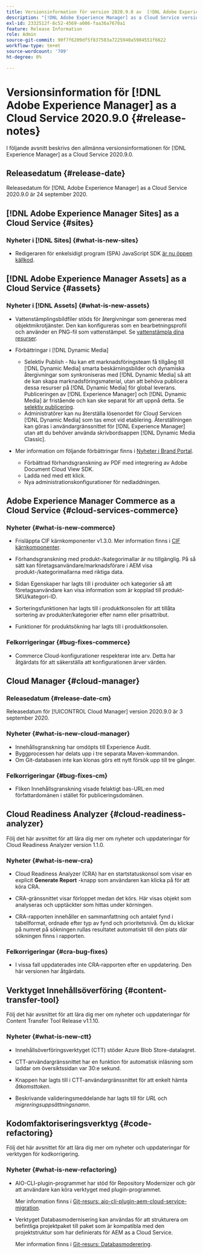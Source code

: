 ```yaml
---
title: Versionsinformation för version 2020.9.0 av  [!DNL Adobe Experience Manager] as a Cloud Service.
description: "[!DNL Adobe Experience Manager] as a Cloud Service versionsinformation för 2020.9.0."
exl-id: 2332512f-8c52-4569-a006-faa36a7670a1
feature: Release Information
role: Admin
source-git-commit: 90f7f6209df5f837583a7225940a5984551f6622
workflow-type: tm+mt
source-wordcount: '709'
ht-degree: 0%

---
```


# Versionsinformation för [!DNL Adobe Experience Manager] as a Cloud Service 2020.9.0 {#release-notes}

I följande avsnitt beskrivs den allmänna versionsinformationen för [!DNL Experience Manager] as a Cloud Service 2020.9.0.

## Releasedatum {#release-date}

Releasedatum för [!DNL Adobe Experience Manager] as a Cloud Service 2020.9.0 är 24 september 2020.

## [!DNL Adobe Experience Manager Sites] as a Cloud Service {#sites}

### Nyheter i [!DNL Sites] {#what-is-new-sites}

* Redigeraren för enkelsidigt program (SPA) JavaScript SDK [är nu öppen källkod](/help/implementing/developing/hybrid/reference-materials.md).

## [!DNL Adobe Experience Manager Assets] as a Cloud Service {#assets}

### Nyheter i [!DNL Assets] {#what-is-new-assets}

* Vattenstämplingsbildfiler stöds för återgivningar som genereras med objektmikrotjänster. Den kan konfigureras som en bearbetningsprofil och använder en PNG-fil som vattenstämpel. Se [vattenstämpla dina resurser](/help/assets/watermark-assets.md).

* Förbättringar i [!DNL Dynamic Media]

   * Selektiv Publish - Nu kan ett marknadsföringsteam få tillgång till [!DNL Dynamic Media] smarta beskärningsbilder och dynamiska återgivningar som synkroniseras med [!DNL Dynamic Media] så att de kan skapa marknadsföringsmaterial, utan att behöva publicera dessa resurser på [!DNL Dynamic Media] för global leverans. Publiceringen av [!DNL Experience Manager] och [!DNL Dynamic Media] är fristående och kan ske separat för att uppnå detta. Se [selektiv publicering](/help/assets/dynamic-media/selective-publishing.md).
   * Administratörer kan nu återställa lösenordet för Cloud Servicen [!DNL Dynamic Media] som tas emot vid etablering. Återställningen kan göras i användargränssnittet för [!DNL Experience Manager] utan att du behöver använda skrivbordsappen [!DNL Dynamic Media Classic].

* Mer information om följande förbättringar finns i [Nyheter i Brand Portal](https://experienceleague.adobe.com/docs/experience-manager-brand-portal/using/introduction/whats-new.html?lang=sv-SE).

   * Förbättrad förhandsgranskning av PDF med integrering av Adobe Document Cloud View SDK.
   * Ladda ned med ett klick.
   * Nya administrationskonfigurationer för nedladdningen.

<!--
### Bugs Fixed {#bugs-fixed-assets}

TBD: list of Assets aaCS bugs that are fixed.
-->

## Adobe Experience Manager Commerce as a Cloud Service {#cloud-services-commerce}

### Nyheter {#what-is-new-commerce}

* Frisläppta CIF kärnkomponenter v1.3.0. Mer information finns i [CIF kärnkomponenter](https://github.com/adobe/aem-core-cif-components/releases/tag/core-cif-components-reactor-1.3.0).

* Förhandsgranskning med produkt-/kategorimallar är nu tillgänglig. På så sätt kan företagsanvändare/marknadsförare i AEM visa produkt-/kategorimallarna med riktiga data.

* Sidan Egenskaper har lagts till i produkter och kategorier så att företagsanvändare kan visa information som är kopplad till produkt-SKU/kategori-ID.

* Sorteringsfunktionen har lagts till i produktkonsolen för att tillåta sortering av produkter/kategorier efter namn eller prisattribut.

* Funktioner för produktsökning har lagts till i produktkonsolen.

### Felkorrigeringar {#bug-fixes-commerce}

* Commerce Cloud-konfigurationer respekterar inte arv. Detta har åtgärdats för att säkerställa att konfigurationen ärver värden.

## Cloud Manager {#cloud-manager}

### Releasedatum {#release-date-cm}

Releasedatum för [!UICONTROL Cloud Manager] version 2020.9.0 är 3 september 2020.

### Nyheter {#what-is-new-cloud-manager}

* Innehållsgranskning har omdöpts till Experience Audit.
* Byggprocessen har delats upp i tre separata Maven-kommandon.
* Om Git-databasen inte kan klonas görs ett nytt försök upp till tre gånger.

### Felkorrigeringar {#bug-fixes-cm}

* Fliken Innehållsgranskning visade felaktigt bas-URL:en med författardomänen i stället för publiceringsdomänen.

## Cloud Readiness Analyzer {#cloud-readiness-analyzer}

Följ det här avsnittet för att lära dig mer om nyheter och uppdateringar för Cloud Readiness Analyzer version 1.1.0.

### Nyheter {#what-is-new-cra}

* Cloud Readiness Analyzer (CRA) har en startstatuskonsol som visar en explicit **Generate Report** -knapp som användaren kan klicka på för att köra CRA.

* CRA-gränssnittet visar förloppet medan det körs. Här visas objekt som analyseras och upptäckter som hittas under körningen.

* CRA-rapporten innehåller en sammanfattning och antalet fynd i tabellformat, ordnade efter typ av fynd och prioritetsnivå. Om du klickar på numret på sökningen rullas resultatet automatiskt till den plats där sökningen finns i rapporten.

### Felkorrigeringar {#cra-bug-fixes}

* I vissa fall uppdaterades inte CRA-rapporten efter en uppdatering. Den här versionen har åtgärdats.

## Verktyget Innehållsöverföring {#content-transfer-tool}

Följ det här avsnittet för att lära dig mer om nyheter och uppdateringar för Content Transfer Tool Release v1.1.10.

### Nyheter {#what-is-new-ctt}

* Innehållsöverföringsverktyget (CTT) stöder Azure Blob Store-datalagret.

* CTT-användargränssnittet har en funktion för automatisk inläsning som laddar om översiktssidan var 30:e sekund.

* Knappen har lagts till i CTT-användargränssnittet för att enkelt hämta *åtkomsttoken*.

* Beskrivande valideringsmeddelande har lagts till för *URL* och *migreringsuppsättningsnamn*.

## Kodomfaktoriseringsverktyg {#code-refactoring}

Följ det här avsnittet för att lära dig mer om nyheter och uppdateringar för verktygen för kodkorrigering.

### Nyheter {#what-is-new-refactoring}

* AIO-CLI-plugin-programmet har stöd för Repository Modernizer och gör att användare kan köra verktyget med plugin-programmet.

  Mer information finns i [Git-resurs: aio-cli-plugin-aem-cloud-service-migration](https://github.com/adobe/aio-cli-plugin-aem-cloud-service-migration).

* Verktyget Databasmodernisering kan användas för att strukturera om befintliga projektpaket till paket som är kompatibla med den projektstruktur som har definierats för AEM as a Cloud Service.

  Mer information finns i [Git-resurs: Databasmoderering](https://github.com/adobe/aem-cloud-service-source-migration/tree/master/packages/repository-modernizer).
